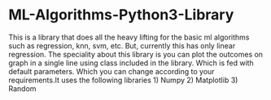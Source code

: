 # ML-Algorithms-Python3-Library

This is a library that does all the heavy lifting for the basic ml algorithms such as regression, knn, svm, etc. But, currently this has only linear regression. The speciality about this library is you can plot the outcomes on graph in a single line using class included in the library. Which is fed with default parameters. Which you can change according to your requirements.It uses the following libraries 1) Numpy 2) Matplotlib 3) Random
